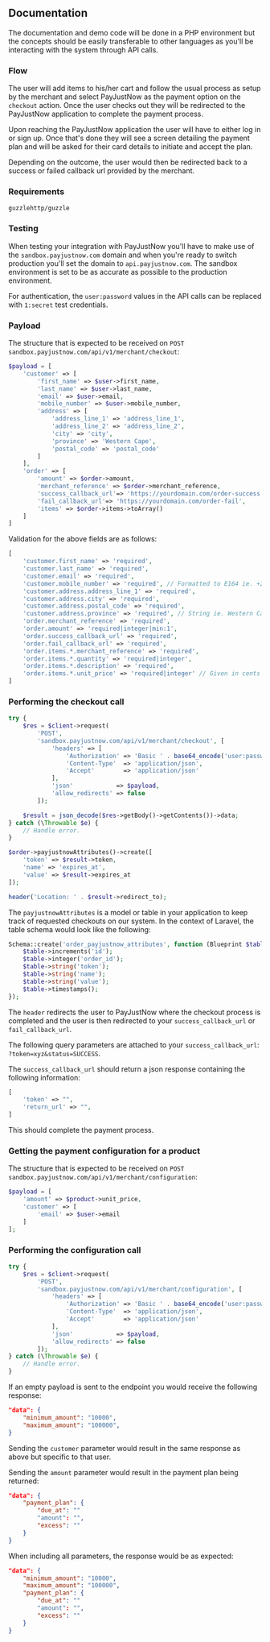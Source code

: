 ## Documentation

The documentation and demo code will be done in a PHP environment but the concepts should be easily transferable to other 
languages as you'll be interacting with the system through API calls.

### Flow

The user will add items to his/her cart and follow the usual process as setup by the merchant and select PayJustNow
as the payment option on the `checkout` action. Once the user checks out they will be redirected to the PayJustNow 
application to complete the payment process.

Upon reaching the PayJustNow application the user will have to either log in or sign up. Once that's done they will
see a screen detailing the payment plan and will be asked for their card details to initiate and accept the plan.

Depending on the outcome, the user would then be redirected back to a success or failed callback url provided by the
merchant.

### Requirements

`guzzlehttp/guzzle`

### Testing

When testing your integration with PayJustNow you'll have to make use of the `sandbox.payjustnow.com` domain and when 
you're ready to switch production you'll set the domain to `api.payjustnow.com`. The sandbox environment is set to be as
accurate as possible to the production environment.

For authentication, the `user:password` values in the API calls can be replaced with `1:secret` test credentials. 

### Payload

The structure that is expected to be received on `POST sandbox.payjustnow.com/api/v1/merchant/checkout`:

```php
$payload = [
    'customer' => [
        'first_name' => $user->first_name,
        'last_name' => $user->last_name,
        'email' => $user->email,
        'mobile_number' => $user->mobile_number,
        'address' => [
            'address_line_1' => 'address_line_1',
            'address_line_2' => 'address_line_2',
            'city' => 'city',
            'province' => 'Western Cape',
            'postal_code' => 'postal_code'
        ]
    ],
    'order' => [
        'amount' => $order->amount,
        'merchant_reference' => $order->merchant_reference,
        'success_callback_url'=> 'https://yourdomain.com/order-success',
        'fail_callback_url'=> 'https://yourdomain.com/order-fail',
        'items' => $order->items->toArray()
    ]
]
```

Validation for the above fields are as follows:

```php
[
    'customer.first_name' => 'required',
    'customer.last_name' => 'required',
    'customer.email' => 'required',
    'customer.mobile_number' => 'required', // Formatted to E164 ie. +27841112233
    'customer.address.address_line_1' => 'required',
    'customer.address.city' => 'required',
    'customer.address.postal_code' => 'required',
    'customer.address.province' => 'required', // String ie. Western Cape
    'order.merchant_reference' => 'required',
    'order.amount' => 'required|integer|min:1',
    'order.success_callback_url' => 'required',
    'order.fail_callback_url' => 'required',
    'order.items.*.merchant_reference' => 'required',
    'order.items.*.quantity' => 'required|integer',
    'order.items.*.description' => 'required',
    'order.items.*.unit_price' => 'required|integer' // Given in cents 
]
```

### Performing the checkout call

```php
try {
    $res = $client->request(
        'POST',
        'sandbox.payjustnow.com/api/v1/merchant/checkout', [
            'headers' => [
                'Authorization' => 'Basic ' . base64_encode('user:password'),
                'Content-Type'  => 'application/json',
                'Accept'        => 'application/json'
            ],
            'json'            => $payload,
            'allow_redirects' => false
        ]);

    $result = json_decode($res->getBody()->getContents())->data;
} catch (\Throwable $e) {
    // Handle error.
}

$order->payjustnowAttributes()->create([
    'token' => $result->token,
    'name' => 'expires_at',
    'value' => $result->expires_at
]);

header('Location: ' . $result->redirect_to);
```

The `payjustnowAttributes` is a model or table in your application to keep track of requested checkouts on our system.
In the context of Laravel, the table schema would look like the following:

```php
Schema::create('order_payjustnow_attributes', function (Blueprint $table) {
    $table->increments('id');
    $table->integer('order_id');
    $table->string('token');
    $table->string('name');
    $table->string('value');
    $table->timestamps();
});
```

The `header` redirects the user to PayJustNow where the checkout process is completed and the user is then redirected
to your `success_callback_url` or `fail_callback_url`. 

The following query parameters are attached to your `success_callback_url`: `?token=xyz&status=SUCCESS`.

The `success_callback_url` should return a json response containing the following information:

```php
[
    'token' => "",
    'return_url' => "",
]
```

This should complete the payment process.

### Getting the payment configuration for a product

The structure that is expected to be received on `POST sandbox.payjustnow.com/api/v1/merchant/configuration`:

```php
$payload = [
    'amount' => $product->unit_price,
    'customer' => [
        'email' => $user->email
    ]
];
```

### Performing the configuration call

```php
try {
    $res = $client->request(
        'POST',
        'sandbox.payjustnow.com/api/v1/merchant/configuration', [
            'headers' => [
                'Authorization' => 'Basic ' . base64_encode('user:password'),
                'Content-Type'  => 'application/json',
                'Accept'        => 'application/json'
            ],
            'json'            => $payload,
            'allow_redirects' => false
        ]);
} catch (\Throwable $e) {
    // Handle error.
}
```

If an empty payload is sent to the endpoint you would receive the following response:

```json
"data": {
    "minimum_amount": "10000",
    "maximum_amount": "100000",
}
```

Sending the `customer` parameter would result in the same response as above but specific to that user.

Sending the `amount` parameter would result in the payment plan being returned:

```json
"data": {
    "payment_plan": {
        "due_at": ""
        "amount": "",
        "excess": ""
    }
}
```

When including all parameters, the response would be as expected:

```json
"data": {
    "minimum_amount": "10000",
    "maximum_amount": "100000",
    "payment_plan": {
        "due_at": ""
        "amount": "",
        "excess": ""
    }
}
```
